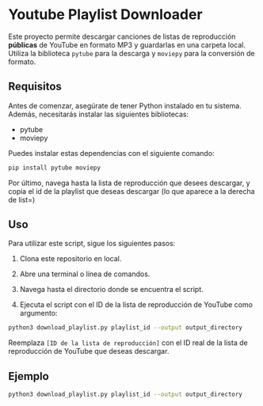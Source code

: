 # Youtube Playlist Downloader

Este proyecto permite descargar canciones de listas de reproducción **públicas** de YouTube en formato MP3 y guardarlas en una carpeta local. Utiliza la biblioteca `pytube` para la descarga y `moviepy` para la conversión de formato.

## Requisitos

Antes de comenzar, asegúrate de tener Python instalado en tu sistema. Además, necesitarás instalar las siguientes bibliotecas:

- pytube
- moviepy

Puedes instalar estas dependencias con el siguiente comando:

```bash
pip install pytube moviepy
```

Por último, navega hasta la lista de reproducción que desees descargar, y copia el id de la playlist que deseas descargar (lo que aparece a la derecha de list=)




## Uso

Para utilizar este script, sigue los siguientes pasos:

1. Clona este repositorio en local.

2. Abre una terminal o línea de comandos.

3. Navega hasta el directorio donde se encuentra el script.

4. Ejecuta el script con el ID de la lista de reproducción de YouTube como argumento: 

```bash 
python3 download_playlist.py playlist_id --output output_directory
```

Reemplaza `[ID de la lista de reproducción]` con el ID real de la lista de reproducción de YouTube que deseas descargar.

## Ejemplo
```bash
python3 download_playlist.py playlist_id --output output_directory
```
